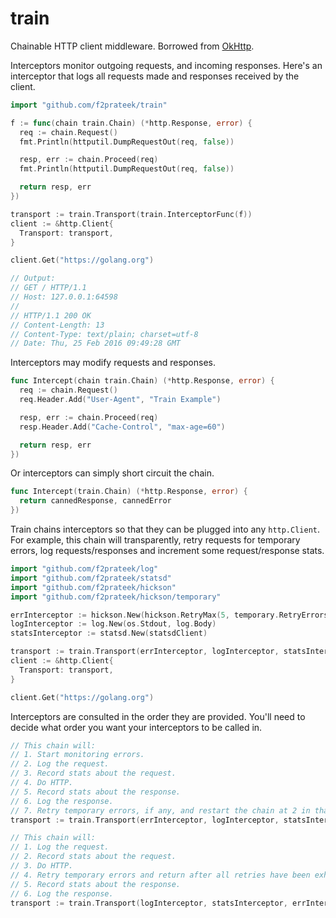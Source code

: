 # train

Chainable HTTP client middleware. Borrowed from [OkHttp](https://github.com/square/okhttp/wiki/Interceptors).

Interceptors monitor outgoing requests, and incoming responses.
Here's an interceptor that logs all requests made and responses received by the client.

```go
import "github.com/f2prateek/train"

f := func(chain train.Chain) (*http.Response, error) {
  req := chain.Request()
  fmt.Println(httputil.DumpRequestOut(req, false))

  resp, err := chain.Proceed(req)
  fmt.Println(httputil.DumpRequestOut(req, false))

  return resp, err
})

transport := train.Transport(train.InterceptorFunc(f))
client := &http.Client{
  Transport: transport,
}

client.Get("https://golang.org")

// Output:
// GET / HTTP/1.1
// Host: 127.0.0.1:64598
//
// HTTP/1.1 200 OK
// Content-Length: 13
// Content-Type: text/plain; charset=utf-8
// Date: Thu, 25 Feb 2016 09:49:28 GMT
```

Interceptors may modify requests and responses.

```go
func Intercept(chain train.Chain) (*http.Response, error) {
  req := chain.Request()
  req.Header.Add("User-Agent", "Train Example")

  resp, err := chain.Proceed(req)
  resp.Header.Add("Cache-Control", "max-age=60")

  return resp, err
})
```

Or interceptors can simply short circuit the chain.

```go
func Intercept(train.Chain) (*http.Response, error) {
  return cannedResponse, cannedError
})
```

Train chains interceptors so that they can be plugged into any `http.Client`. For example, this chain will transparently, retry requests for temporary errors, log requests/responses and increment some request/response stats.

```go
import "github.com/f2prateek/log"
import "github.com/f2prateek/statsd"
import "github.com/f2prateek/hickson"
import "github.com/f2prateek/hickson/temporary"

errInterceptor := hickson.New(hickson.RetryMax(5, temporary.RetryErrors()))
logInterceptor := log.New(os.Stdout, log.Body)
statsInterceptor := statsd.New(statsdClient)

transport := train.Transport(errInterceptor, logInterceptor, statsInterceptor)
client := &http.Client{
  Transport: transport,
}

client.Get("https://golang.org")
```

Interceptors are consulted in the order they are provided. You'll need to decide what order you want your interceptors to be called in.

```go
// This chain will:
// 1. Start monitoring errors.
// 2. Log the request.
// 3. Record stats about the request.
// 4. Do HTTP.
// 5. Record stats about the response.
// 6. Log the response.
// 7. Retry temporary errors, if any, and restart the chain at 2 in that case.
transport := train.Transport(errInterceptor, logInterceptor, statsInterceptor)

// This chain will:
// 1. Log the request.
// 2. Record stats about the request.
// 3. Do HTTP.
// 4. Retry temporary errors and return after all retries have been exhausted.
// 5. Record stats about the response.
// 6. Log the response.
transport := train.Transport(logInterceptor, statsInterceptor, errInterceptor)
```
